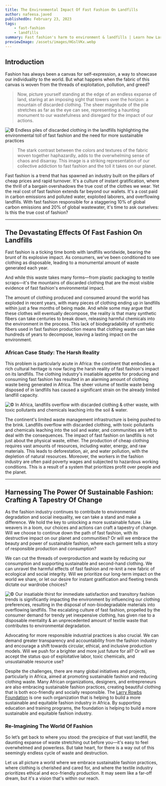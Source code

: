 ```yaml
---
title: The Environmental Impact Of Fast Fashion On Landfills
author: nafeesa.javed
publishedOn: February 23, 2023
tags:
    - fast-fashion
    - landfills
summary: Fast fashion's harm to environment & landfills | Learn how Larry Rowbs Foundation promotes responsible production & consumption.
previewImage: /assets/images/HGslVKx.webp
---
```


## Introduction

Fashion has always been a canvas for self-expression, a way to showcase our individuality to the world. But what happens when the fabric of this canvas is woven from the threads of exploitation, pollution, and greed?

> Now, picture yourself standing at the edge of an endless expanse of land, staring at an imposing sight that towers over the horizon: a mountain of discarded clothing. The sheer magnitude of the pile stretches as far as the eye can see, representing a haunting monument to our wastefulness and disregard for the impact of our actions.

![© Endless piles of discarded clothing in the landfills highlighting the environmental toll of fast fashion and the need for more sustainable practices](/assets/images/HGslVKx.webp)

> The stark contrast between the colors and textures of the fabric woven together haphazardly, adds to the overwhelming sense of chaos and disarray. This image is a striking representation of our collective addiction to fast fashion and the toll it takes on our planet.

Fast fashion is a trend that has spawned an industry built on the pillars of cheap prices and rapid turnover. It's a culture of instant gratification, where the thrill of a bargain overshadows the true cost of the clothes we wear. Yet the real cost of fast fashion extends far beyond our wallets. It's a cost paid in carbon emissions and polluted water, exploited laborers, and overflowing landfills. With fast fashion responsible for a staggering 10% of global carbon emissions and 20% of global wastewater, it's time to ask ourselves: Is this the true cost of fashion?

---

## The Devastating Effects Of Fast Fashion On Landfills

Fast fashion is a ticking time bomb with landfills worldwide, bearing the brunt of its explosive impact. As consumers, we've been conditioned to see clothing as disposable, leading to a monumental amount of waste generated each year.

And while this waste takes many forms—from plastic packaging to textile scraps—it's the mountains of discarded clothing that are the most visible evidence of fast fashion's environmental impact.

The amount of clothing produced and consumed around the world has exploded in recent years, with many pieces of clothing ending up in landfills within just a few months of being made. And while some may argue that these clothes will eventually decompose, the reality is that many synthetic fibers can take centuries to break down, releasing harmful chemicals into the environment in the process. This lack of biodegradability of synthetic fibers used in fast fashion production means that clothing waste can take hundreds of years to decompose, leaving a lasting impact on the environment.

### African Case Study: The Harsh Reality

This problem is particularly acute in Africa: the continent that embodies a rich cultural heritage is now facing the harsh reality of fast fashion's impact on its landfills. The clothing industry's insatiable appetite for producing and consuming fast fashion has resulted in an alarming amount of clothing waste being generated in Africa. The sheer volume of textile waste being disposed of in landfills has caused a significant strain on the already limited landfill capacity.

![© In Africa, landfills overflow with discarded clothing & other waste, with toxic pollutants and chemicals leaching into the soil & water.](/assets/images/HGizuhN.webp)

The continent's limited waste management infrastructure is being pushed to the brink. Landfills overflow with discarded clothing, with toxic pollutants and chemicals leaching into the soil and water, and communities are left to deal with the consequences. The impact of fast fashion on landfills is not just about the physical waste, either. The production of cheap clothing requires vast amounts of resources, including water, energy, and raw materials. This leads to deforestation, air, and water pollution, with the depletion of natural resources. Moreover, the workers in the fashion industry are often paid poverty wages and subjected to hazardous working conditions. This is a result of a system that prioritizes profit over people and the planet.

---

## Harnessing The Power Of Sustainable Fashion: Crafting A Tapestry Of Change

As the fashion industry continues to contribute to environmental degradation and social inequality, we can take a stand and make a difference. We hold the key to unlocking a more sustainable future. Like weavers in a loom, our choices and actions can craft a tapestry of change. Will we choose to continue down the path of fast fashion, with its destructive impact on our planet and communities? Or will we embrace the beauty and power of sustainable fashion, where each garment tells a story of responsible production and consumption?

We can cut the threads of overproduction and waste by reducing our consumption and supporting sustainable and second-hand clothing. We can unravel the harmful effects of fast fashion and re-knit a new fabric of ecological and social integrity. Will we prioritize our long-term impact on the world we share, or let our desire for instant gratification and fleeting trends dictate our wardrobe choices?

![© Our insatiable thirst for immediate satisfaction and transitory fashion trends is significantly impacting the environment by influencing our clothing preferences, resulting in the disposal of non-biodegradable materials into overflowing landfills. The escalating culture of fast fashion, propelled by the consumer demand for trendy yet inexpensive clothing, has given rise to a disposable mentality & an unprecedented amount of textile waste that contributes to environmental degradation.](/assets/images/HGi8W79.webp)

Advocating for more responsible industrial practices is also crucial. We can demand greater transparency and accountability from the fashion industry and encourage a shift towards circular, ethical, and inclusive production models. Will we push for a brighter and more just future for all? Or will we accept the status quo of exploitative labor, toxic chemicals, and unsustainable resource use?

Despite the challenges, there are many global initiatives and projects, particularly in Africa, aimed at promoting sustainable fashion and reducing clothing waste. Many African organizations, designers, and entrepreneurs are also embracing sustainable fashion practices, creating beautiful clothing that is both eco-friendly and socially responsible. The [Larry Rowbs Foundation](/) is one such organization that is helping to build a more sustainable and equitable fashion industry in Africa. By supporting education and training programs, the foundation is helping to build a more sustainable and equitable fashion industry.

### Re-Imagining The World Of Fashion

So let’s get back to where you stood: the precipice of that vast landfill, the daunting expanse of waste stretching out before you—it's easy to feel overwhelmed and powerless. But take heart, for there is a way out of this seemingly endless cycle of waste and destruction.

Let us all picture a world where we embrace sustainable fashion practices, where clothing is cherished and cared for, and where the textile industry prioritizes ethical and eco-friendly production. It may seem like a far-off dream, but it's a vision that's within our reach.
